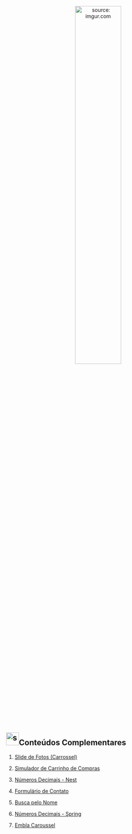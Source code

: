 <div align="center">
    <img src="https://i.imgur.com/AzshGmS.png" title="source: imgur.com" width="50%"/> 
</div>


<h2><img src="https://i.imgur.com/H9wEgsJ.png" title="source: imgur.com" width="35px"/>Conteúdos Complementares</h2>



1. <a href="01_carrossel">Slide de Fotos (Carrossel)</a>

2. <a href="02_carrinho">Simulador de Carrinho de Compras</a>

3. <a href="03_decimal_nest">Números Decimais - Nest</a>

4. <a href="04_form_contato">Formulário de Contato</a>

5. <a href="05_busca_nome">Busca pelo Nome</a>

6. <a href="06_decimal_spring">Números Decimais - Spring</a>

7. <a href="07_embla_carrossel">Embla Caroussel</a>


  <!--3. <a href="02_typescript">Introdução ao TypeScript</a>-->
